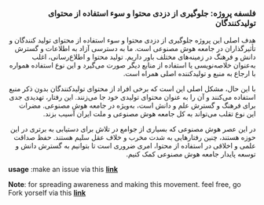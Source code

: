 <div dir='rtl'>

### فلسفه پروژه: جلوگیری از دزدی محتوا و سوء استفاده از محتوای تولیدکنندگان

هدف اصلی این پروژه جلوگیری از دزدی محتوا و سوء استفاده از محتوای تولید کنندگان و تأثیرگذاران در جامعه هوش مصنوعی است. ما به دسترسی آزاد به اطلاعات و گسترش دانش و فرهنگ در زمینه‌های مختلف باور داریم. تولید محتوا و اطلاع‌رسانی، اغلب به‌عنوان خلاصه‌نویسی یا استفاده از منابع دیگر صورت می‌گیرد و این نوع استفاده همواره با ارجاع به منبع و تولیدکننده اصلی همراه است.

با این حال، مشکل اصلی این است که برخی افراد از محتوای تولیدکنندگان بدون ذکر منبع استفاده می‌کنند و آن را به عنوان محتوای تولیدی خود جا می‌زنند. این رفتار، تهدیدی جدی برای فرهنگ و گسترش علم و دانش است، به‌ویژه در جامعه هوش مصنوعی. مضرات این نوع تقلب می‌تواند به کل جامعه هوش مصنوعی و ملت ایران آسیب بزند.

در این عصر هوش مصنوعی که بسیاری از جوامع در تلاش برای دستیابی به برتری در این حوزه هستند، چنین رفتارهایی به شدت مخرب و خلاف عقل سلیم هستند. حفظ صداقت علمی و اخلاقی در استفاده از محتوا، امری ضروری است تا بتوانیم به گسترش دانش و توسعه پایدار جامعه هوش مصنوعی کمک کنیم.
</div>


**usage** :make an issue via this __[link](https://github.com/MSNP1381/awesome-persian-ai-cheaters/issues/new?assignees=&labels=violation&projects=&template=report_violation.yml)__

**Note**: for spreading awareness and making this movement.
feel free, go Fork yorself via this __[link](https://github.com/MSNP1381/awesome-persian-ai-cheaters/fork)__